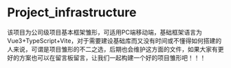 # Project_infrastructure
该项目为公司级项目基本框架雏形，可适用PC端移动端，基础框架语言为Vue3+TypeScript+Vite，对于需要建设基础库而又没有时间或不懂得如何搭建的人来说，可谓是项目雏形的不二之选，后期也会维护这方面的文件，如果大家有更好的方案也可以在留言板留言，让我们一起构建一个好的项目雏形吧！！！

